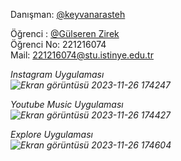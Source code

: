 Danışman: [@keyvanarasteh](https://github.com/keyvanarasteh)  
  
Öğrenci : [@Gülseren Zirek](https://github.com/gulserenzirek)  
Öğrenci No: 221216074  
Mail: [221216074@stu.istinye.edu.tr](mailto:221216074@stu.istinye.edu.tr)

<i>Instagram Uygulaması<i>
<br>
![Ekran görüntüsü 2023-11-26 174247](https://github.com/gulserenzirek/mobil_odev/assets/127668608/545caefe-f0a6-447c-b779-d3a66176cda1)

Youtube Music Uygulaması
<br>
![Ekran görüntüsü 2023-11-26 174427](https://github.com/gulserenzirek/mobil_odev/assets/127668608/684db42e-b0ee-44c5-b14d-99e0e5f023e2)

Explore Uygulaması
<br>
![Ekran görüntüsü 2023-11-26 174604](https://github.com/gulserenzirek/mobil_odev/assets/127668608/d93cfa0e-ec15-4417-a7ad-ac66f0a9ccf5)
